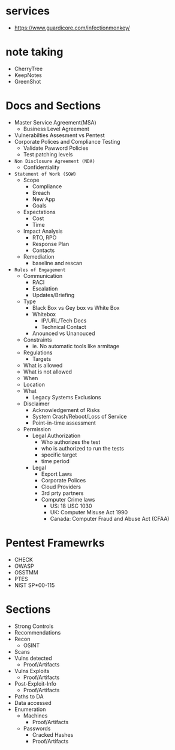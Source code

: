 # services
- https://www.guardicore.com/infectionmonkey/

# note taking
- CherryTree
- KeepNotes
- GreenShot

# Docs and Sections
- Master Service Agreement(MSA)
  - Business Level Agreement
- Vulnerabilties Assesment vs Pentest
- Corporate Polices and Compliance Testing
  - Validate Pawword Policies
  - Test patching levels
- `Non Disclosure Agreement (NDA)`
  - Confidentiality
- `Statement of Work (SOW)`
  - Scope
    - Compliance
    - Breach
    - New App
    - Goals
  - Expectations
    - Cost
    - Time
  - Impact Analysis
    - RTO, RPO
    - Response Plan
    - Contacts
  - Remediation
    - baseline and rescan
- `Rules of Engagement`
  - Communication
    - RACI
    - Escalation
    - Updates/Briefing
  - Type
    - Black Box vs Gey box vs White Box
    - Whitebox  
      - IP/URL/Tech Docs
      - Technical Contact
    - Anounced vs Unanouced 
  - Constraints
    - ie. No automatic tools like armitage
  - Regulations
    - Targets
  - What is allowed
  - What is not allowed
  - When
  - Location
  - What
    - Legacy Systems Exclusions
  - Disclaimer
    - Acknowledgement of Risks
    - System Crash/Reboot/Loss of Service
    - Point-in-time assessment
  - Permission
    - Legal Authorization
      - Who authorizes the test
      - who is authorized to run the tests
      - specific target
      - time period
    - Legal
      - Export Laws
      - Corporate Polices
      - Cloud Providers
      - 3rd prty partners
      - Computer Crime laws
        - US: 18 USC 1030
        - UK: Computer Misuse Act 1990
        - Canada: Computer Fraud and Abuse Act (CFAA)

# Pentest Framewrks
- CHECK
- OWASP
- OSSTMM
- PTES
- NIST SP*00-115

# Sections
  - Strong Controls
  - Recommendations
  - Recon
    - OSINT
  - Scans
  - Vulns detected
    -  Proof/Artifacts  
  - Vulns Exploits
    -  Proof/Artifacts  
  - Post-Exploit-Info
    -  Proof/Artifacts  
  - Paths to DA
  - Data accessed
  - Enumeration
    - Machines
      -  Proof/Artifacts  
    - Passwords
      - Cracked Hashes
      - Proof/Artifacts  
